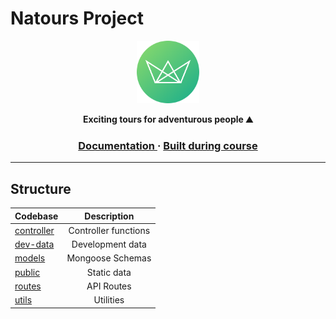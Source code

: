 # Natours Project

<a href="#">
  <p align="center">
    <img height=100 src="./public/img/logo-green-round.png"/>
  </p>
</a>

<p align="center">
  <strong>Exciting tours for adventurous people ⛰️</strong>
</p>

<h3 align="center">
  <a href="https://github.com/olegas-sev/natours/docs">
  Documentation
  </a>
  <span> · </span>
  <a href="https://www.udemy.com/course/nodejs-express-mongodb-bootcamp">
  Built during course
  </a>
</h3>

---

## Structure

| Codebase                 |      Description          |
| :----------------------- | :-----------------------: |
| [controller](controller) | Controller functions      |
| [dev-data](dev-data)     | Development data          |
| [models](models)         | Mongoose Schemas          |
| [public](public)         | Static data               |
| [routes](routes)         | API Routes                |
| [utils](utils)           | Utilities                 |